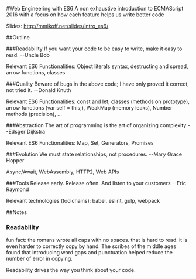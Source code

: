 #Web Engineering with ES6
A non exhaustive introduction to ECMAScript 2016 with a focus on how each feature helps us write better code

Slides: http://mmikoff.net/slides/intro_es6/

##Outline

###Readability
If you want your code to be easy to write, make it easy to read. --Uncle Bob

Relevant ES6 Functionalities: Object literals syntax, destructing and spread, arrow functions, classes

###Quality
Beware of bugs in the above code; I have only proved it correct, not tried it. --Donald Knuth

Relevant ES6 Functionalities: const and let, classes (methods on prototype), arrow functions (var self = this;), WeakMap (memory leaks), Number methods (precision), ...

###Abstraction
The art of programming is the art of organizing complexity --Edsger Dijkstra

Relevant ES6 Functionalities: Map, Set, Generators, Promises

###Evolution
We must state relationships, not procedures. --Mary Grace Hopper

Async/Await, WebAssembly, HTTP2, Web APIs

###Tools
Release early. Release often. And listen to your customers --Eric Raymond

Relevant technologies (toolchains): babel, eslint, gulp, webpack


##Notes
### Readability

fun fact: the romans wrote all caps with no spaces.
that is hard to read. it is even harder to correctly copy by hand.
The scribes of the middle ages found that introducing word gaps and punctuation helped reduce the number of error in copying.

Readability drives the way you think about your code.
